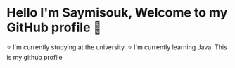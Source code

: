 # Hello I'm Saymisouk, Welcome to my GitHub profile :wave:
:star: I'm currently studying at the university.
:star: I'm currently learning Java.
This is my github profile
